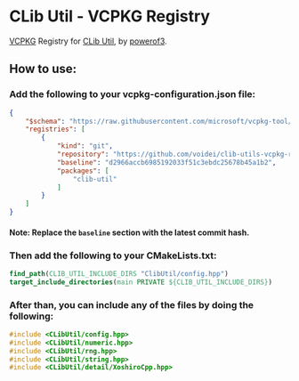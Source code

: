 # CLib Util - VCPKG Registry

[VCPKG](https://vcpkg.io) Registry for [CLib Util](https://github.com/powerof3/CLibUtil), by [powerof3](https://github.com/powerof3).

## How to use&colon;

### Add the following to your vcpkg-configuration.json file&colon;

```json
{
    "$schema": "https://raw.githubusercontent.com/microsoft/vcpkg-tool/main/docs/vcpkg-configuration.schema.json",
    "registries": [
        {
            "kind": "git",
            "repository": "https://github.com/voidei/clib-utils-vcpkg-repository",
            "baseline": "d2966accb6985192033f51c3ebdc25678b45a1b2",
            "packages": [
                "clib-util"
            ]
        }
    ]
}
```

#### Note: Replace the `baseline` section with the latest commit hash&period;

### Then add the following to your CMakeLists.txt&colon;

```cmake
find_path(CLIB_UTIL_INCLUDE_DIRS "ClibUtil/config.hpp")
target_include_directories(main PRIVATE ${CLIB_UTIL_INCLUDE_DIRS})
```

### After than, you can include any of the files by doing the following&colon;

```h
#include <CLibUtil/config.hpp>
#include <CLibUtil/numeric.hpp>
#include <CLibUtil/rng.hpp>
#include <CLibUtil/string.hpp>
#include <CLibUtil/detail/XoshiroCpp.hpp>
```
